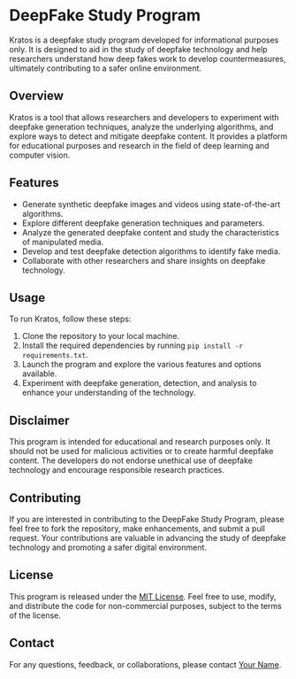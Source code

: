 # DeepFake Study Program

Kratos is a deepfake study program developed for informational purposes only. It is designed to aid in the study of deepfake technology and help researchers understand how deep fakes work to develop countermeasures, ultimately contributing to a safer online environment.

## Overview

Kratos is a tool that allows researchers and developers to experiment with deepfake generation techniques, analyze the underlying algorithms, and explore ways to detect and mitigate deepfake content. It provides a platform for educational purposes and research in the field of deep learning and computer vision.

## Features

- Generate synthetic deepfake images and videos using state-of-the-art algorithms.
- Explore different deepfake generation techniques and parameters.
- Analyze the generated deepfake content and study the characteristics of manipulated media.
- Develop and test deepfake detection algorithms to identify fake media.
- Collaborate with other researchers and share insights on deepfake technology.

## Usage

To run Kratos, follow these steps:

1. Clone the repository to your local machine.
2. Install the required dependencies by running `pip install -r requirements.txt`.
3. Launch the program and explore the various features and options available.
4. Experiment with deepfake generation, detection, and analysis to enhance your understanding of the technology.

## Disclaimer

This program is intended for educational and research purposes only. It should not be used for malicious activities or to create harmful deepfake content. The developers do not endorse unethical use of deepfake technology and encourage responsible research practices.

## Contributing

If you are interested in contributing to the DeepFake Study Program, please feel free to fork the repository, make enhancements, and submit a pull request. Your contributions are valuable in advancing the study of deepfake technology and promoting a safer digital environment.

## License

This program is released under the [MIT License](LICENSE). Feel free to use, modify, and distribute the code for non-commercial purposes, subject to the terms of the license.

## Contact

For any questions, feedback, or collaborations, please contact [Your Name](mailto:your.email@example.com).
